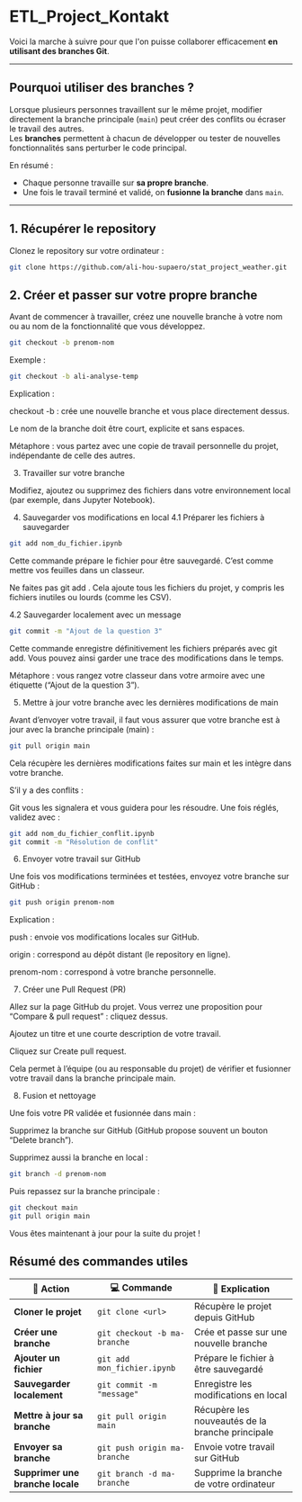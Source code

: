 # ETL_Project_Kontakt

Voici la marche à suivre pour que l'on puisse collaborer efficacement **en utilisant des branches Git**.  

---

## Pourquoi utiliser des branches ?

Lorsque plusieurs personnes travaillent sur le même projet, modifier directement la branche principale (`main`) peut créer des conflits ou écraser le travail des autres.  
Les **branches** permettent à chacun de développer ou tester de nouvelles fonctionnalités sans perturber le code principal.  

En résumé :  
- Chaque personne travaille sur **sa propre branche**.  
- Une fois le travail terminé et validé, on **fusionne la branche** dans `main`.

---

## 1. Récupérer le repository

Clonez le repository sur votre ordinateur :

```bash
git clone https://github.com/ali-hou-supaero/stat_project_weather.git
```

## 2. Créer et passer sur votre propre branche

Avant de commencer à travailler, créez une nouvelle branche à votre nom ou au nom de la fonctionnalité que vous développez.
```bash
git checkout -b prenom-nom
```
Exemple :
```bash
git checkout -b ali-analyse-temp
```
Explication :

checkout -b : crée une nouvelle branche et vous place directement dessus.

Le nom de la branche doit être court, explicite et sans espaces.

Métaphore : vous partez avec une copie de travail personnelle du projet, indépendante de celle des autres.

3. Travailler sur votre branche

Modifiez, ajoutez ou supprimez des fichiers dans votre environnement local (par exemple, dans Jupyter Notebook).

4. Sauvegarder vos modifications en local
4.1 Préparer les fichiers à sauvegarder
```bash
git add nom_du_fichier.ipynb
```

Cette commande prépare le fichier pour être sauvegardé.
C’est comme mettre vos feuilles dans un classeur.

Ne faites pas git add .
Cela ajoute tous les fichiers du projet, y compris les fichiers inutiles ou lourds (comme les CSV).

4.2 Sauvegarder localement avec un message
```bash
git commit -m "Ajout de la question 3"
```

Cette commande enregistre définitivement les fichiers préparés avec git add.
Vous pouvez ainsi garder une trace des modifications dans le temps.

Métaphore : vous rangez votre classeur dans votre armoire avec une étiquette (“Ajout de la question 3”).

5. Mettre à jour votre branche avec les dernières modifications de main

Avant d’envoyer votre travail, il faut vous assurer que votre branche est à jour avec la branche principale (main) :
```bash
git pull origin main
```

Cela récupère les dernières modifications faites sur main et les intègre dans votre branche.

S’il y a des conflits :

Git vous les signalera et vous guidera pour les résoudre.
Une fois réglés, validez avec :
```bash
git add nom_du_fichier_conflit.ipynb
git commit -m "Résolution de conflit"
```
6. Envoyer votre travail sur GitHub

Une fois vos modifications terminées et testées, envoyez votre branche sur GitHub :
```bash
git push origin prenom-nom
```
Explication :

push : envoie vos modifications locales sur GitHub.

origin : correspond au dépôt distant (le repository en ligne).

prenom-nom : correspond à votre branche personnelle.

7. Créer une Pull Request (PR)

Allez sur la page GitHub du projet.
Vous verrez une proposition pour “Compare & pull request” : cliquez dessus.

Ajoutez un titre et une courte description de votre travail.

Cliquez sur Create pull request.

Cela permet à l’équipe (ou au responsable du projet) de vérifier et fusionner votre travail dans la branche principale main.

8. Fusion et nettoyage

Une fois votre PR validée et fusionnée dans main :

Supprimez la branche sur GitHub (GitHub propose souvent un bouton “Delete branch”).

Supprimez aussi la branche en local :
```bash
git branch -d prenom-nom
```

Puis repassez sur la branche principale :
```bash
git checkout main
git pull origin main
```

Vous êtes maintenant à jour pour la suite du projet !

## Résumé des commandes utiles

| 🧩 Action | 💻 Commande | 🧠 Explication |
|------------|-------------|----------------|
| **Cloner le projet** | `git clone <url>` | Récupère le projet depuis GitHub |
| **Créer une branche** | `git checkout -b ma-branche` | Crée et passe sur une nouvelle branche |
| **Ajouter un fichier** | `git add mon_fichier.ipynb` | Prépare le fichier à être sauvegardé |
| **Sauvegarder localement** | `git commit -m "message"` | Enregistre les modifications en local |
| **Mettre à jour sa branche** | `git pull origin main` | Récupère les nouveautés de la branche principale |
| **Envoyer sa branche** | `git push origin ma-branche` | Envoie votre travail sur GitHub |
| **Supprimer une branche locale** | `git branch -d ma-branche` | Supprime la branche de votre ordinateur |
